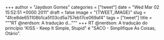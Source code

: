
+++
author = "Jaydson Gomes"
categories = ["tweet"]
date = "Wed Mar 02 15:52:51 +0000 2011"
draft = false
image = "{TWEET_IMAGE}"
slug = "4fce8de651108b1ca5f03cd5a757eb17ce069af4"
tags = ["tweet"]
title = """RT @nerdson: A tradução d..."""
+++
RT @nerdson: A tradução do princípio 'KISS - Keep It Simple, Stupid" é "SACO - Simplifique As Coisas, Otário".
